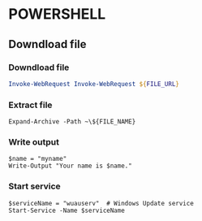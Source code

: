 # POWERSHELL

## Downdload file
### Downdload file
```powershell
Invoke-WebRequest Invoke-WebRequest ${FILE_URL}
```

### Extract file
```
Expand-Archive -Path ~\${FILE_NAME}
```

### Write output
```
$name = "myname"
Write-Output "Your name is $name."
```

### Start service
```
$serviceName = "wuauserv"  # Windows Update service
Start-Service -Name $serviceName
```
